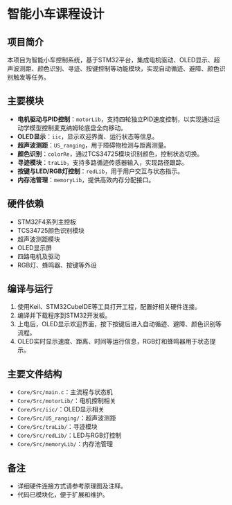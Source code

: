 <!--
 * @Author: qwqb233 qwqb.zhang@gmail.com
 * @Date: 2025-09-29 20:10:26
 * @LastEditors: qwqb233 qwqb.zhang@gmail.com
 * @FilePath: \course design5\README.md
 * @Description: 
-->
# 智能小车课程设计

## 项目简介
本项目为智能小车控制系统，基于STM32平台，集成电机驱动、OLED显示、超声波测距、颜色识别、寻迹、按键控制等功能模块，实现自动循迹、避障、颜色识别触发等任务。

## 主要模块
- **电机驱动与PID控制**：`motorLib`，支持四轮独立PID速度控制，以实现通过运动学模型控制麦克纳姆轮底盘全向移动。
- **OLED显示**：`iic`，显示欢迎界面、运行状态等信息。
- **超声波测距**：`US_ranging`，用于障碍物检测与距离测量。
- **颜色识别**：`colorRe`，通过TCS34725模块识别颜色，控制状态切换。
- **寻迹模块**：`traLib`，支持多路循迹传感器输入，实现路径跟踪。
- **按键与LED/RGB灯控制**：`redLib`，用于用户交互与状态指示。
- **内存池管理**：`memoryLib`，提供高效内存分配接口。

## 硬件依赖
- STM32F4系列主控板
- TCS34725颜色识别模块
- 超声波测距模块
- OLED显示屏
- 四路电机及驱动
- RGB灯、蜂鸣器、按键等外设

## 编译与运行
1. 使用Keil、STM32CubeIDE等工具打开工程，配置好相关硬件连接。
2. 编译并下载程序到STM32开发板。
3. 上电后，OLED显示欢迎界面，按下按键后进入自动循迹、避障、颜色识别等流程。
4. OLED实时显示速度、距离、时间等运行信息，RGB灯和蜂鸣器用于状态提示。

## 主要文件结构
- `Core/Src/main.c`：主流程与状态机
- `Core/Src/motorLib/`：电机控制相关
- `Core/Src/iic/`：OLED显示相关
- `Core/Src/US_ranging/`：超声波测距
- `Core/Src/traLib/`：寻迹模块
- `Core/Src/redLib/`：LED与RGB灯控制
- `Core/Src/memoryLib/`：内存池管理

## 备注
- 详细硬件连接方式请参考原理图及注释。
- 代码已模块化，便于扩展和维护。
